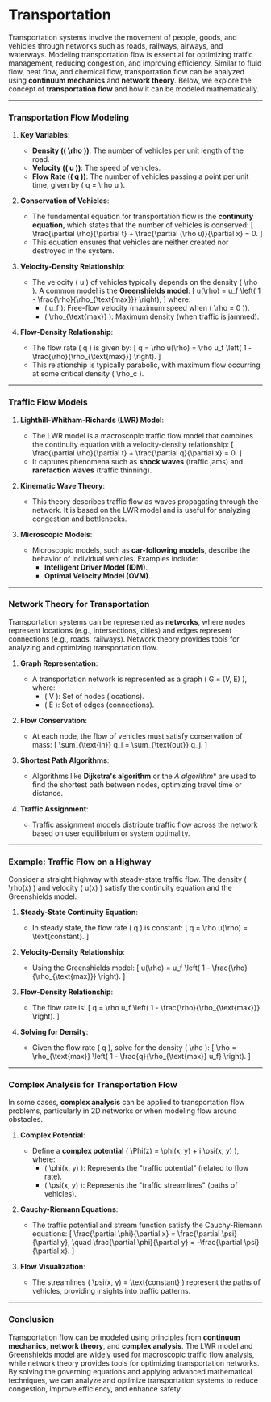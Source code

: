 # Transportation 

Transportation systems involve the movement of people, goods, and vehicles through networks such as roads, railways, airways, and waterways. Modeling transportation flow is essential for optimizing traffic management, reducing congestion, and improving efficiency. Similar to fluid flow, heat flow, and chemical flow, transportation flow can be analyzed using **continuum mechanics** and **network theory**. Below, we explore the concept of **transportation flow** and how it can be modeled mathematically.

---

### **Transportation Flow Modeling**
1. **Key Variables**:
   - **Density (\( \rho \))**: The number of vehicles per unit length of the road.
   - **Velocity (\( u \))**: The speed of vehicles.
   - **Flow Rate (\( q \))**: The number of vehicles passing a point per unit time, given by \( q = \rho u \).

2. **Conservation of Vehicles**:
   - The fundamental equation for transportation flow is the **continuity equation**, which states that the number of vehicles is conserved:
     \[
     \frac{\partial \rho}{\partial t} + \frac{\partial (\rho u)}{\partial x} = 0.
     \]
   - This equation ensures that vehicles are neither created nor destroyed in the system.

3. **Velocity-Density Relationship**:
   - The velocity \( u \) of vehicles typically depends on the density \( \rho \). A common model is the **Greenshields model**:
     \[
     u(\rho) = u_f \left( 1 - \frac{\rho}{\rho_{\text{max}}} \right),
     \]
     where:
     - \( u_f \): Free-flow velocity (maximum speed when \( \rho = 0 \)).
     - \( \rho_{\text{max}} \): Maximum density (when traffic is jammed).

4. **Flow-Density Relationship**:
   - The flow rate \( q \) is given by:
     \[
     q = \rho u(\rho) = \rho u_f \left( 1 - \frac{\rho}{\rho_{\text{max}}} \right).
     \]
   - This relationship is typically parabolic, with maximum flow occurring at some critical density \( \rho_c \).

---

### **Traffic Flow Models**
1. **Lighthill-Whitham-Richards (LWR) Model**:
   - The LWR model is a macroscopic traffic flow model that combines the continuity equation with a velocity-density relationship:
     \[
     \frac{\partial \rho}{\partial t} + \frac{\partial q}{\partial x} = 0.
     \]
   - It captures phenomena such as **shock waves** (traffic jams) and **rarefaction waves** (traffic thinning).

2. **Kinematic Wave Theory**:
   - This theory describes traffic flow as waves propagating through the network. It is based on the LWR model and is useful for analyzing congestion and bottlenecks.

3. **Microscopic Models**:
   - Microscopic models, such as **car-following models**, describe the behavior of individual vehicles. Examples include:
     - **Intelligent Driver Model (IDM)**.
     - **Optimal Velocity Model (OVM)**.

---

### **Network Theory for Transportation**
Transportation systems can be represented as **networks**, where nodes represent locations (e.g., intersections, cities) and edges represent connections (e.g., roads, railways). Network theory provides tools for analyzing and optimizing transportation flow.

1. **Graph Representation**:
   - A transportation network is represented as a graph \( G = (V, E) \), where:
     - \( V \): Set of nodes (locations).
     - \( E \): Set of edges (connections).

2. **Flow Conservation**:
   - At each node, the flow of vehicles must satisfy conservation of mass:
     \[
     \sum_{\text{in}} q_i = \sum_{\text{out}} q_j.
     \]

3. **Shortest Path Algorithms**:
   - Algorithms like **Dijkstra's algorithm** or the **A* algorithm** are used to find the shortest path between nodes, optimizing travel time or distance.

4. **Traffic Assignment**:
   - Traffic assignment models distribute traffic flow across the network based on user equilibrium or system optimality.

---

### **Example: Traffic Flow on a Highway**
Consider a straight highway with steady-state traffic flow. The density \( \rho(x) \) and velocity \( u(x) \) satisfy the continuity equation and the Greenshields model.

1. **Steady-State Continuity Equation**:
   - In steady state, the flow rate \( q \) is constant:
     \[
     q = \rho u(\rho) = \text{constant}.
     \]

2. **Velocity-Density Relationship**:
   - Using the Greenshields model:
     \[
     u(\rho) = u_f \left( 1 - \frac{\rho}{\rho_{\text{max}}} \right).
     \]

3. **Flow-Density Relationship**:
   - The flow rate is:
     \[
     q = \rho u_f \left( 1 - \frac{\rho}{\rho_{\text{max}}} \right).
     \]

4. **Solving for Density**:
   - Given the flow rate \( q \), solve for the density \( \rho \):
     \[
     \rho = \rho_{\text{max}} \left( 1 - \frac{q}{\rho_{\text{max}} u_f} \right).
     \]

---

### **Complex Analysis for Transportation Flow**
In some cases, **complex analysis** can be applied to transportation flow problems, particularly in 2D networks or when modeling flow around obstacles.

1. **Complex Potential**:
   - Define a **complex potential** \( \Phi(z) = \phi(x, y) + i \psi(x, y) \), where:
     - \( \phi(x, y) \): Represents the "traffic potential" (related to flow rate).
     - \( \psi(x, y) \): Represents the "traffic streamlines" (paths of vehicles).

2. **Cauchy-Riemann Equations**:
   - The traffic potential and stream function satisfy the Cauchy-Riemann equations:
     \[
     \frac{\partial \phi}{\partial x} = \frac{\partial \psi}{\partial y}, \quad \frac{\partial \phi}{\partial y} = -\frac{\partial \psi}{\partial x}.
     \]

3. **Flow Visualization**:
   - The streamlines \( \psi(x, y) = \text{constant} \) represent the paths of vehicles, providing insights into traffic patterns.

---

### **Conclusion**
Transportation flow can be modeled using principles from **continuum mechanics**, **network theory**, and **complex analysis**. The LWR model and Greenshields model are widely used for macroscopic traffic flow analysis, while network theory provides tools for optimizing transportation networks. By solving the governing equations and applying advanced mathematical techniques, we can analyze and optimize transportation systems to reduce congestion, improve efficiency, and enhance safety.
